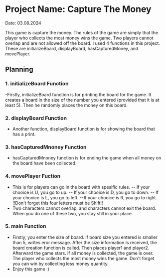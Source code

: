 

# Project Name: Capture The Money

Date: 03.08.2024  

This game is capture the money. The rules of the game are simply that the player who collects the most money wins the game. Two players cannot overlap and are not allowed off the board. I used 4 functions in this project. These are initializeBoard, displayBoard, hasCapturedMoney, and movePlayer.


## Planning

### 1. initializeBoard Function
-Firstly, initializeBoard function is for printing the board for the game. It creates a board in the size of the number you entered (provided that it is at least 5). Then he randomly places the money on this board.

### 2. displayBoard Function
- Another function, displayBoard function is for showing the board that has a print. 

### 3. hasCapturedMnoney Function
- hasCapturedMnoney function is for ending the game when all money on the board have been collected. 

### 4. movePlayer Fuction
- This is for players can go in the board with spesific rules.
-- If your chooice is U, you go to up.
-- If your chooice is D, you go to down.
-- If your chooice is L, you go to left.
--If your chooice is R, you go to right.
!!Don't forget this four letters must be Shift!!
- Two characters cannot overlap, and characters cannot exit the board. When you do one of these two, you stay still in your place. 

### 5. main Function
- Firstly, you enter the size of board. If board size you entered is smaller than 5, writes eror message. After the size information is received, the board creation function is called. Then places player1 and player2. Afterward the game stars. If all money is collected, the game is over. The player who collects the most money wins the game. Don't forget you can win by collecting  less money quantity. 
- Enjoy this game :)
